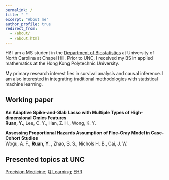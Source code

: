 ```yaml
---
permalink: /
title: " "
excerpt: "About me"
author_profile: true
redirect_from: 
  - /about/
  - /about.html
---
```


Hi! I am a MS student in the [Department of Biostatistics](https://sph.unc.edu/bios/biostatistics/) at University of North Carolina at Chapel Hill. Prior to UNC, I received my BS in applied mathematics at the Hong Kong Polytechnic University.

My primary research interest lies in survival analysis and causal inference. I am also interested in integrating traditional methodologies with statistical machine learning.  



## Working paper

**An Adaptive Spike-and-Slab Lasso with Multiple Types of High-dimensional Omics Features**
<br>**Ruan, Y.**, Lee, C. Y., Han, Z. H., Wong, K. Y.

**Assessing Proportional Hazards Assumption of Fine-Gray Model in Case-Cohort Studies**
<br>Wogu, A. F., **Ruan, Y.** , Zhao, S. S., Nichols H. B., Cai, J. W.



## Presented topics at UNC

[Precision Medicine](/files/PHAIR_Precision_Medicine.pdf); [Q Learning](/files/PHAIR_Intro_Q_Learning.pdf); [EHR](/files/PHAIR_Intro_EHR.pdf)

 
